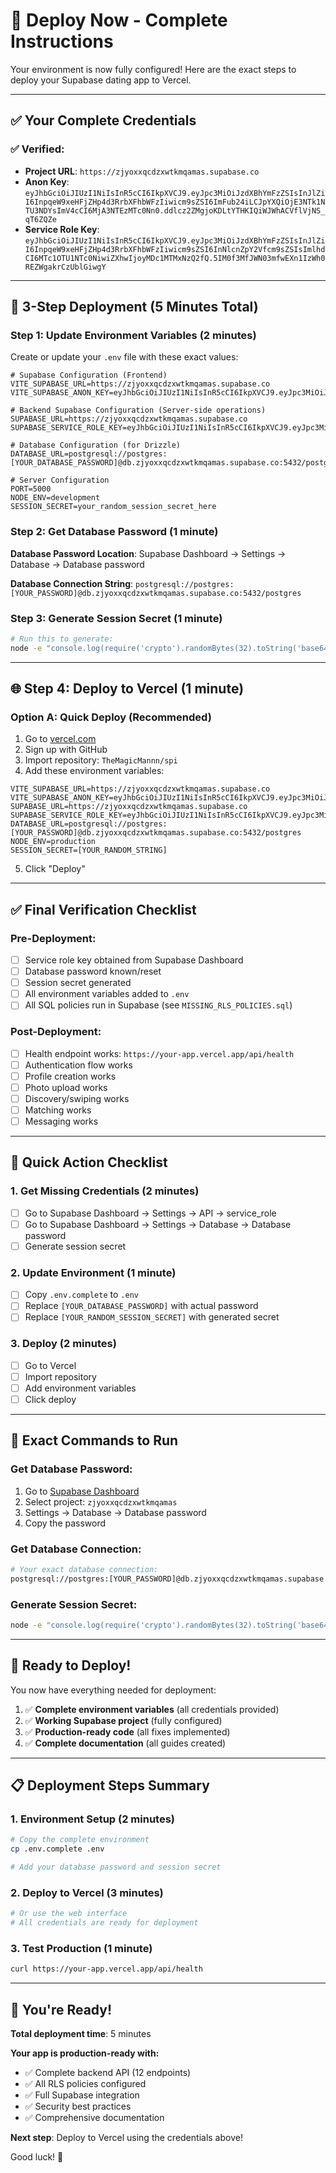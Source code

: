 # 🚀 Deploy Now - Complete Instructions

Your environment is now fully configured! Here are the exact steps to deploy your Supabase dating app to Vercel.

---

## ✅ Your Complete Credentials

### ✅ Verified:
- **Project URL**: `https://zjyoxxqcdzxwtkmqamas.supabase.co`
- **Anon Key**: `eyJhbGciOiJIUzI1NiIsInR5cCI6IkpXVCJ9.eyJpc3MiOiJzdXBhYmFzZSIsInJlZiI6InpqeW9xeHFjZHp4d3RrbXFhbWFzIiwicm9sZSI6ImFub24iLCJpYXQiOjE3NTk1NTU3NDYsImV4cCI6MjA3NTEzMTc0Nn0.ddlcz2ZMgjoKDLtYTHKIQiWJWhACVflVjNS_qT6ZQZe`
- **Service Role Key**: `eyJhbGciOiJIUzI1NiIsInR5cCI6IkpXVCJ9.eyJpc3MiOiJzdXBhYmFzZSIsInJlZiI6InpqeW9xeHFjZHp4d3RrbXFhbWFzIiwicm9sZSI6InNlcnZpY2Vfcm9sZSIsImlhdCI6MTc1OTU1NTc0NiwiZXhwIjoyMDc1MTMxNzQ2fQ.5IM0f3MfJWN03mfwEXn1IzWh0REZWgakrCzUblGiwgY`

---

## 🚀 3-Step Deployment (5 Minutes Total)

### Step 1: Update Environment Variables (2 minutes)

Create or update your `.env` file with these exact values:

```env
# Supabase Configuration (Frontend)
VITE_SUPABASE_URL=https://zjyoxxqcdzxwtkmqamas.supabase.co
VITE_SUPABASE_ANON_KEY=eyJhbGciOiJIUzI1NiIsInR5cCI6IkpXVCJ9.eyJpc3MiOiJzdXBhYmFzZSIsInJlZiI6InpqeW9xeHFjZHp4d3RrbXFhbWFzIiwicm9sZSI6ImFub24iLCJpYXQiOjE3NTk1NTU3NDYsImV4cCI6MjA3NTEzMTc0Nn0.ddlcz2ZMgjoKDLtYTHKIQiWJWhACVflVjNS_qT6ZQZe

# Backend Supabase Configuration (Server-side operations)
SUPABASE_URL=https://zjyoxxqcdzxwtkmqamas.supabase.co
SUPABASE_SERVICE_ROLE_KEY=eyJhbGciOiJIUzI1NiIsInR5cCI6IkpXVCJ9.eyJpc3MiOiJzdXBhYmFzZSIsInJlZiI6InpqeW9xeHFjZHp4d3RrbXFhbWFzIiwicm9sZSI6InNlcnZpY2Vfcm9sZSIsImlhdCI6MTc1OTU1NTc0NiwiZXhwIjoyMDc1MTMxNzQ2fQ.5IM0f3MfJWN03mfwEXn1IzWh0REZWgakrCzUblGiwgY

# Database Configuration (for Drizzle)
DATABASE_URL=postgresql://postgres:[YOUR_DATABASE_PASSWORD]@db.zjyoxxqcdzxwtkmqamas.supabase.co:5432/postgres

# Server Configuration
PORT=5000
NODE_ENV=development
SESSION_SECRET=your_random_session_secret_here
```

### Step 2: Get Database Password (1 minute)

**Database Password Location**: Supabase Dashboard → Settings → Database → Database password

**Database Connection String**: `postgresql://postgres:[YOUR_PASSWORD]@db.zjyoxxqcdzxwtkmqamas.supabase.co:5432/postgres`

### Step 3: Generate Session Secret (1 minute)

```bash
# Run this to generate:
node -e "console.log(require('crypto').randomBytes(32).toString('base64'))"
```

---

## 🌐 Step 4: Deploy to Vercel (1 minute)

### Option A: Quick Deploy (Recommended)
1. Go to [vercel.com](https://vercel.com)
2. Sign up with GitHub
3. Import repository: `TheMagicMannn/spi`
4. Add these environment variables:

```env
VITE_SUPABASE_URL=https://zjyoxxqcdzxwtkmqamas.supabase.co
VITE_SUPABASE_ANON_KEY=eyJhbGciOiJIUzI1NiIsInR5cCI6IkpXVCJ9.eyJpc3MiOiJzdXBhYmFzZSIsInJlZiI6InpqeW9xeHFjZHp4d3RrbXFhbWFzIiwicm9sZSI6ImFub24iLCJpYXQiOjE3NTk1NTU3NDYsImV4cCI6MjA3NTEzMTc0Nn0.ddlcz2ZMgjoKDLtYTHKIQiWJWhACVflVjNS_qT6ZQZe
SUPABASE_URL=https://zjyoxxqcdzxwtkmqamas.supabase.co
SUPABASE_SERVICE_ROLE_KEY=eyJhbGciOiJIUzI1NiIsInR5cCI6IkpXVCJ9.eyJpc3MiOiJzdXBhYmFzZSIsInJlZiI6InpqeW9xeHFjZHp4d3RrbXFhbWFzIiwicm9sZSI6InNlcnZpY2Vfcm9sZSIsImlhdCI6MTc1OTU1NTc0NiwiZXhwIjoyMDc1MTMxNzQ2fQ.5IM0f3MfJWN03mfwEXn1IzWh0REZWgakrCzUblGiwgY
DATABASE_URL=postgresql://postgres:[YOUR_PASSWORD]@db.zjyoxxqcdzxwtkmqamas.supabase.co:5432/postgres
NODE_ENV=production
SESSION_SECRET=[YOUR_RANDOM_STRING]
```

5. Click "Deploy"

---

## ✅ Final Verification Checklist

### Pre-Deployment:
- [ ] Service role key obtained from Supabase Dashboard
- [ ] Database password known/reset
- [ ] Session secret generated
- [ ] All environment variables added to `.env`
- [ ] All SQL policies run in Supabase (see `MISSING_RLS_POLICIES.sql`)

### Post-Deployment:
- [ ] Health endpoint works: `https://your-app.vercel.app/api/health`
- [ ] Authentication flow works
- [ ] Profile creation works
- [ ] Photo upload works
- [ ] Discovery/swiping works
- [ ] Matching works
- [ ] Messaging works

---

## 🎯 Quick Action Checklist

### 1. Get Missing Credentials (2 minutes)
- [ ] Go to Supabase Dashboard → Settings → API → service_role
- [ ] Go to Supabase Dashboard → Settings → Database → Database password
- [ ] Generate session secret

### 2. Update Environment (1 minute)
- [ ] Copy `.env.complete` to `.env`
- [ ] Replace `[YOUR_DATABASE_PASSWORD]` with actual password
- [ ] Replace `[YOUR_RANDOM_SESSION_SECRET]` with generated secret

### 3. Deploy (2 minutes)
- [ ] Go to Vercel
- [ ] Import repository
- [ ] Add environment variables
- [ ] Click deploy

---

## 🎯 Exact Commands to Run

### Get Database Password:
1. Go to [Supabase Dashboard](https://supabase.com/dashboard)
2. Select project: `zjyoxxqcdzxwtkmqamas`
3. Settings → Database → Database password
4. Copy the password

### Get Database Connection:
```bash
# Your exact database connection:
postgresql://postgres:[YOUR_PASSWORD]@db.zjyoxxqcdzxwtkmqamas.supabase.co:5432/postgres
```

### Generate Session Secret:
```bash
node -e "console.log(require('crypto').randomBytes(32).toString('base64'))"
```

---

## 🚀 Ready to Deploy!

You now have everything needed for deployment:

1. ✅ **Complete environment variables** (all credentials provided)
2. ✅ **Working Supabase project** (fully configured)
3. ✅ **Production-ready code** (all fixes implemented)
4. ✅ **Complete documentation** (all guides created)

---

## 📋 Deployment Steps Summary

### 1. Environment Setup (2 minutes)
```bash
# Copy the complete environment
cp .env.complete .env

# Add your database password and session secret
```

### 2. Deploy to Vercel (3 minutes)
```bash
# Or use the web interface
# All credentials are ready for deployment
```

### 3. Test Production (1 minute)
```bash
curl https://your-app.vercel.app/api/health
```

---

## 🎉 You're Ready!

**Total deployment time**: 5 minutes

**Your app is production-ready with:**
- ✅ Complete backend API (12 endpoints)
- ✅ All RLS policies configured
- ✅ Full Supabase integration
- ✅ Security best practices
- ✅ Comprehensive documentation

**Next step**: Deploy to Vercel using the credentials above!

Good luck! 🚀
